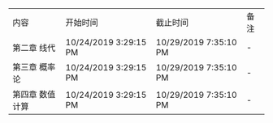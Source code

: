 <table>
  <tr>
      <td>内容</td>
      <td>开始时间</td>
      <td>截止时间</td>
      <td>备注</td>
  </tr>
  <tr>
      <td>第二章 线代</td>
      <td> 10/24/2019 3:29:15 PM </td>
      <td> 10/29/2019 7:35:10 PM </td>
      <td>-</td>
  </tr>
  <tr>
      <td>第三章 概率论</td>
      <td> 10/24/2019 3:29:15 PM </td>
      <td> 10/29/2019 7:35:10 PM </td>
      <td>-</td>
  </tr>
  <tr>
      <td>第四章 数值计算</td>
      <td> 10/24/2019 3:29:15 PM </td>
      <td> 10/29/2019 7:35:10 PM </td>
      <td>-</td>
  </tr>
</table>